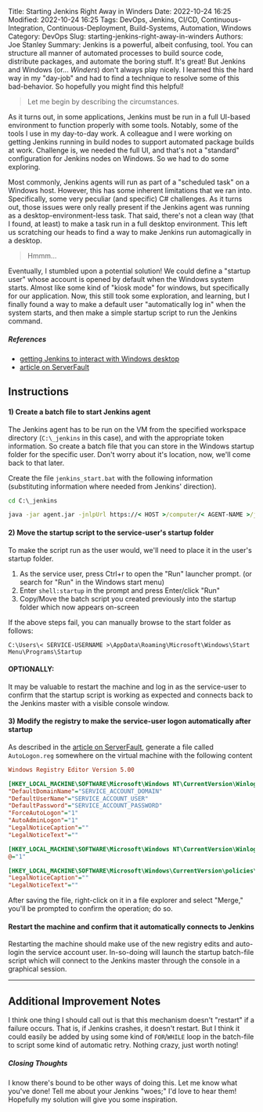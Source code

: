 Title: Starting Jenkins Right Away in Winders
Date: 2022-10-24 16:25
Modified: 2022-10-24 16:25
Tags: DevOps, Jenkins, CI/CD, Continuous-Integration, Continuous-Deployment, Build-Systems, Automation, Windows
Category: DevOps
Slug: starting-jenkins-right-away-in-winders
Authors: Joe Stanley
Summary: Jenkins is a powerful, albeit confusing, tool. You can structure all manner of automated processes to build source code, distribute packages, and automate the boring stuff. It's great! But Jenkins and Windows (or... *Winders*) don't always play nicely. I learned this the hard way in my "day-job" and had to find a technique to resolve some of this bad-behavior. So hopefully you might find this helpful!


> Let me begin by describing the circumstances.

As it turns out, in some applications, Jenkins must be run in a full UI-based environment to function properly with some tools. Notably, some of the tools I use in my day-to-day
work. A colleague and I were working on getting Jenkins running in build nodes to support automated package builds at work. Challenge is, we needed the full UI, and that's not
a "standard" configuration for Jenkins nodes on Windows. So we had to do some exploring. 

Most commonly, Jenkins agents will run as part of a "scheduled task" on a Windows host. However, this has some inherent limitations that we ran into. Specifically, some very
peculiar (and specific) C# challenges. As it turns out, those issues were only really present if the Jenkins agent was running as a desktop-environment-less task. That said,
there's not a clean way (that I found, at least) to make a task run in a full desktop environment. This left us scratching our heads to find a way to make Jenkins run
automagically in a desktop.

> Hmmm...

Eventually, I stumbled upon a potential solution! We could define a "startup user" whose account is opened by default when the Windows system starts. Almost like some kind of
"kiosk mode" for windows, but specifically for our application. Now, this still took some exploration, and learning, but I finally found a way to make a default user
"automatically log in" when the system starts, and then make a simple startup script to run the Jenkins command.


##### References
* [getting Jenkins to interact with Windows desktop][getting Jenkins to interact with Windows desktop]
* [article on ServerFault][article on ServerFault]


## Instructions

#### 1) Create a batch file to start Jenkins agent
The Jenkins agent has to be run on the VM from the specified workspace directory (`C:\_jenkins` in this case), and with the appropriate token information.
So create a batch file that you can store in the Windows startup folder for the specific user. Don't worry about it's location, now, we'll come back to that later.

Create the file `jenkins_start.bat` with the following information (substituting information where needed from Jenkins' direction).

```bat
cd C:\_jenkins

java -jar agent.jar -jnlpUrl https://< HOST >/computer/< AGENT-NAME >/jenkins-agent.jnlp -secret < SECRET > -workDir "c:\_jenkins"
```

#### 2) Move the startup script to the service-user's startup folder
To make the script run as the user would, we'll need to place it in the user's startup folder.

1. As the service user, press Ctrl+r to open the "Run" launcher prompt. (or search for "Run" in the Windows start menu)
2. Enter `shell:startup` in the prompt and press Enter/click "Run"
3. Copy/Move the batch script you created previously into the startup folder which now appears on-screen

If the above steps fail, you can manually browse to the start folder as follows:

`C:\Users\< SERVICE-USERNAME >\AppData\Roaming\Microsoft\Windows\Start Menu\Programs\Startup`

#### OPTIONALLY:
It may be valuable to restart the machine and log in as the service-user to confirm that the startup script is working as expected and connects back to the Jenkins master
with a visible console window.

#### 3) Modify the registry to make the service-user logon automatically after startup
As described in the [article on ServerFault][article on ServerFault], generate a file called `AutoLogon.reg` somewhere on the virtual machine with the following content

```ini
Windows Registry Editor Version 5.00

[HKEY_LOCAL_MACHINE\SOFTWARE\Microsoft\Windows NT\CurrentVersion\Winlogon]
"DefaultDomainName"="SERVICE_ACCOUNT_DOMAIN"
"DefaultUserName"="SERVICE_ACCOUNT_USER"
"DefaultPassword"="SERVICE_ACCOUNT_PASSWORD"
"ForceAutoLogon"="1"
"AutoAdminLogon"="1"
"LegalNoticeCaption"=""
"LegalNoticeText"=""

[HKEY_LOCAL_MACHINE\SOFTWARE\Microsoft\Windows NT\CurrentVersion\Winlogon\AutoLogonChecked]
@="1"

[HKEY_LOCAL_MACHINE\SOFTWARE\Microsoft\Windows\CurrentVersion\policies\system]
"LegalNoticeCaption"=""
"LegalNoticeText"=""
```

After saving the file, right-click on it in a file explorer and select "Merge," you'll be prompted to confirm the operation; do so.

#### Restart the machine and confirm that it automatically connects to Jenkins
Restarting the machine should make use of the new registry edits and auto-login the service account user. In-so-doing will launch the startup batch-file script which will
connect to the Jenkins master through the console in a graphical session.



[article on ServerFault]: https://serverfault.com/questions/269832/windows-server-2008-automatic-user-logon-on-power-on/606130#606130
[getting Jenkins to interact with Windows desktop]: https://stackoverflow.com/questions/18906753/jenkins-windows-slave-service-does-not-interact-with-desktop

---

## Additional Improvement Notes

I think one thing I should call out is that this mechanism doesn't "restart" if a failure occurs. That is, if Jenkins crashes, it doesn't restart. But I think it could
easily be added by using some kind of `FOR`/`WHILE` loop in the batch-file to script some kind of automatic retry. Nothing crazy, just worth noting!

##### Closing Thoughts

I know there's bound to be other ways of doing this. Let me know what you've done! Tell me about your Jenkins "woes;" I'd love to hear them! Hopefully my solution will
give you some inspiration.